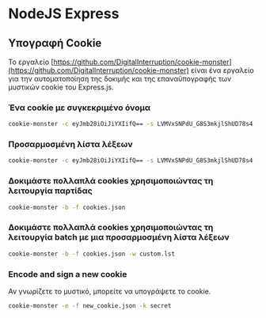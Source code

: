 # NodeJS Express

## Υπογραφή Cookie

Το εργαλείο [https://github.com/DigitalInterruption/cookie-monster](https://github.com/DigitalInterruption/cookie-monster) είναι ένα εργαλείο για την αυτοματοποίηση της δοκιμής και της επαναϋπογραφής των μυστικών cookie του Express.js.

### Ένα cookie με συγκεκριμένο όνομα
```bash
cookie-monster -c eyJmb28iOiJiYXIifQ== -s LVMVxSNPdU_G8S3mkjlShUD78s4 -n session
```
### Προσαρμοσμένη λίστα λέξεων
```bash
cookie-monster -c eyJmb28iOiJiYXIifQ== -s LVMVxSNPdU_G8S3mkjlShUD78s4 -w custom.lst
```
### Δοκιμάστε πολλαπλά cookies χρησιμοποιώντας τη λειτουργία παρτίδας
```bash
cookie-monster -b -f cookies.json
```
### Δοκιμάστε πολλαπλά cookies χρησιμοποιώντας τη λειτουργία batch με μια προσαρμοσμένη λίστα λέξεων
```bash
cookie-monster -b -f cookies.json -w custom.lst
```
### Encode and sign a new cookie

Αν γνωρίζετε το μυστικό, μπορείτε να υπογράψετε το cookie.
```bash
cookie-monster -e -f new_cookie.json -k secret
```

